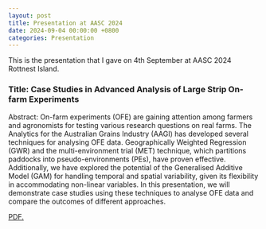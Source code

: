 ```yaml
---
layout: post
title: Presentation at AASC 2024
date: 2024-09-04 00:00:00 +0800
categories: Presentation
---
```


This is the presentation that I gave on 4th September at AASC 2024 Rottnest Island.

### Title: Case Studies in Advanced Analysis of Large Strip On-farm Experiments

Abstract: On-farm experiments (OFE) are gaining attention among farmers and agronomists for testing various research questions on real farms. The Analytics for the Australian Grains Industry (AAGI) has developed several techniques for analysing OFE data. Geographically Weighted Regression (GWR) and the multi-environment trial (MET) technique, which partitions paddocks into pseudo-environments (PEs), have proven effective. Additionally, we have explored the potential of the Generalised Additive Model (GAM) for handling temporal and spatial variability, given its flexibility in accommodating non-linear variables. In this presentation, we will demonstrate case studies using these techniques to analyse OFE data and compare the outcomes of different approaches.

<a href="//JeromeCY.github.io/PDF/2024-AASC_OFE_Work.pdf" target="_blank">PDF.</a>
